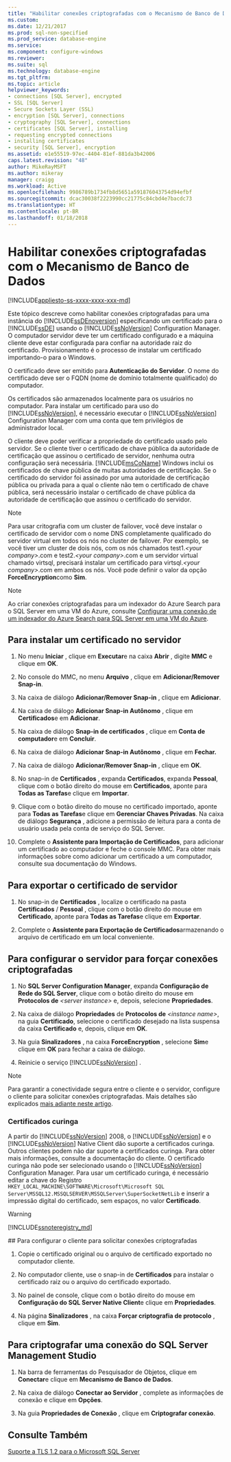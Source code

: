 ```yaml
---
title: "Habilitar conexões criptografadas com o Mecanismo de Banco de Dados | Microsoft Docs"
ms.custom: 
ms.date: 12/21/2017
ms.prod: sql-non-specified
ms.prod_service: database-engine
ms.service: 
ms.component: configure-windows
ms.reviewer: 
ms.suite: sql
ms.technology: database-engine
ms.tgt_pltfrm: 
ms.topic: article
helpviewer_keywords:
- connections [SQL Server], encrypted
- SSL [SQL Server]
- Secure Sockets Layer (SSL)
- encryption [SQL Server], connections
- cryptography [SQL Server], connections
- certificates [SQL Server], installing
- requesting encrypted connections
- installing certificates
- security [SQL Server], encryption
ms.assetid: e1e55519-97ec-4404-81ef-881da3b42006
caps.latest.revision: "48"
author: MikeRayMSFT
ms.author: mikeray
manager: craigg
ms.workload: Active
ms.openlocfilehash: 9986789b1734fb8d5651a591876043754d94efbf
ms.sourcegitcommit: dcac30038f2223990cc21775c84cbd4e7bacdc73
ms.translationtype: HT
ms.contentlocale: pt-BR
ms.lasthandoff: 01/18/2018
---
```

# <a name="enable-encrypted-connections-to-the-database-engine"></a>Habilitar conexões criptografadas com o Mecanismo de Banco de Dados
[!INCLUDE[appliesto-ss-xxxx-xxxx-xxx-md](../../includes/appliesto-ss-xxxx-xxxx-xxx-md.md)]

  Este tópico descreve como habilitar conexões criptografadas para uma instância do [!INCLUDE[ssDEnoversion](../../includes/ssdenoversion-md.md)] especificando um certificado para o [!INCLUDE[ssDE](../../includes/ssde-md.md)] usando o [!INCLUDE[ssNoVersion](../../includes/ssnoversion-md.md)] Configuration Manager. O computador servidor deve ter um certificado configurado e a máquina cliente deve estar configurada para confiar na autoridade raiz do certificado. Provisionamento é o processo de instalar um certificado importando-o para o Windows.  
  
 O certificado deve ser emitido para **Autenticação do Servidor**. O nome do certificado deve ser o FQDN (nome de domínio totalmente qualificado) do computador.  
  
 Os certificados são armazenados localmente para os usuários no computador. Para instalar um certificado para uso do [!INCLUDE[ssNoVersion](../../includes/ssnoversion-md.md)], é necessário executar o [!INCLUDE[ssNoVersion](../../includes/ssnoversion-md.md)] Configuration Manager com uma conta que tem privilégios de administrador local.
 
  
 O cliente deve poder verificar a propriedade do certificado usado pelo servidor. Se o cliente tiver o certificado de chave pública da autoridade de certificação que assinou o certificado de servidor, nenhuma outra configuração será necessária. [!INCLUDE[msCoName](../../includes/msconame-md.md)] Windows inclui os certificados de chave pública de muitas autoridades de certificação. Se o certificado do servidor foi assinado por uma autoridade de certificação pública ou privada para a qual o cliente não tem o certificado de chave pública, será necessário instalar o certificado de chave pública da autoridade de certificação que assinou o certificado do servidor.  
  
> [!NOTE]  
>  Para usar critografia com um cluster de failover, você deve instalar o certificado de servidor com o nome DNS completamente qualificado do servidor virtual em todos os nós no cluster de failover. Por exemplo, se você tiver um cluster de dois nós, com os nós chamados test1.*\<your company>*.com e test2.*\<your company>*.com e um servidor virtual chamado virtsql, precisará instalar um certificado para virtsql.*\<your company>*.com em ambos os nós. Você pode definir o valor da opção **ForceEncryption**como **Sim**.  

> [!NOTE]
> Ao criar conexões criptografadas para um indexador do Azure Search para o SQL Server em uma VM do Azure, consulte [Configurar uma conexão de um indexador do Azure Search para SQL Server em uma VM do Azure](https://azure.microsoft.com/documentation/articles/search-howto-connecting-azure-sql-iaas-to-azure-search-using-indexers/). 
  
 
##  <a name="Provision"></a> Para instalar um certificado no servidor  
  
1.  No menu **Iniciar** , clique em **Executar**e na caixa **Abrir** , digite **MMC** e clique em **OK**.  
  
2.  No console do MMC, no menu **Arquivo** , clique em **Adicionar/Remover Snap-in**.  
  
3.  Na caixa de diálogo **Adicionar/Remover Snap-in** , clique em **Adicionar**.  
  
4.  Na caixa de diálogo **Adicionar Snap-in Autônomo** , clique em **Certificados**e em **Adicionar**.  
  
5.  Na caixa de diálogo **Snap-in de certificados** , clique em **Conta de computador**e em **Concluir**.  
  
6.  Na caixa de diálogo **Adicionar Snap-in Autônomo** , clique em **Fechar.**  
  
7.  Na caixa de diálogo **Adicionar/Remover Snap-in** , clique em **OK**.  
  
8.  No snap-in de **Certificados** , expanda **Certificados**, expanda **Pessoal**, clique com o botão direito do mouse em **Certificados**, aponte para **Todas as Tarefas**e clique em **Importar**.  

9. Clique com o botão direito do mouse no certificado importado, aponte para **Todas as Tarefas**e clique em **Gerenciar Chaves Privadas**. Na caixa de diálogo **Segurança** , adicione a permissão de leitura para a conta de usuário usada pela conta de serviço do SQL Server.  
  
10. Complete o **Assistente para Importação de Certificados**, para adicionar um certificado ao computador e feche o console MMC. Para obter mais informações sobre como adicionar um certificado a um computador, consulte sua documentação do Windows.  
  
##  <a name="Export"></a> Para exportar o certificado de servidor  
  
1.  No snap-in de **Certificados** , localize o certificado na pasta **Certificados** / **Pessoal** , clique com o botão direito do mouse em **Certificado**, aponte para **Todas as Tarefas**e clique em **Exportar**.  
  
2.  Complete o **Assistente para Exportação de Certificados**armazenando o arquivo de certificado em um local conveniente.  
  
##  <a name="ConfigureServerConnections"></a> Para configurar o servidor para forçar conexões criptografadas  
  
1.  No **SQL Server Configuration Manager**, expanda **Configuração de Rede do SQL Server**, clique com o botão direito do mouse em **Protocolos de** *\<server instance>* e, depois, selecione **Propriedades**.  
  
2.  Na caixa de diálogo **Propriedades** de **Protocolos de**  *\<instance name>*, na guia **Certificado**, selecione o certificado desejado na lista suspensa da caixa **Certificado** e, depois, clique em **OK**.  
  
3.  Na guia **Sinalizadores** , na caixa **ForceEncryption** , selecione **Sim**e clique em **OK** para fechar a caixa de diálogo.  
  
4.  Reinicie o serviço [!INCLUDE[ssNoVersion](../../includes/ssnoversion-md.md)] .  


> [!NOTE]
> Para garantir a conectividade segura entre o cliente e o servidor, configure o cliente para solicitar conexões criptografadas. Mais detalhes são explicados [mais adiante neste artigo](#client-request-encrypt-connect-23h).



### <a name="wildcard-certificates"></a>Certificados curinga  
A partir do [!INCLUDE[ssNoVersion](../../includes/ssnoversion-md.md)] 2008, o [!INCLUDE[ssNoVersion](../../includes/ssnoversion-md.md)] e o [!INCLUDE[ssNoVersion](../../includes/ssnoversion-md.md)] Native Client dão suporte a certificados curinga. Outros clientes podem não dar suporte a certificados curinga. Para obter mais informações, consulte a documentação do cliente. O certificado curinga não pode ser selecionado usando o [!INCLUDE[ssNoVersion](../../includes/ssnoversion-md.md)] Configuration Manager. Para usar um certificado curinga, é necessário editar a chave do Registro `HKEY_LOCAL_MACHINE\SOFTWARE\Microsoft\Microsoft SQL Server\MSSQL12.MSSQLSERVER\MSSQLServer\SuperSocketNetLib` e inserir a impressão digital do certificado, sem espaços, no valor **Certificado**.  
> [!WARNING]  
> [!INCLUDE[ssnoteregistry_md](../../includes/ssnoteregistry_md.md)]  

<a name="client-request-encrypt-connect-23h"/>
##  <a name="ConfigureClientConnections"></a> Para configurar o cliente para solicitar conexões criptografadas  
  
1.  Copie o certificado original ou o arquivo de certificado exportado no computador cliente.  
  
2.  No computador cliente, use o snap-in de **Certificados** para instalar o certificado raiz ou o arquivo do certificado exportado.  
  
3.  No painel de console, clique com o botão direito do mouse em **Configuração do SQL Server Native Client**e clique em **Propriedades**.  
  
4.  Na página **Sinalizadores** , na caixa **Forçar criptografia de protocolo** , clique em **Sim**.  
  
##  <a name="EncryptConnection"></a> Para criptografar uma conexão do SQL Server Management Studio  
  
1.  Na barra de ferramentas do Pesquisador de Objetos, clique em **Conectar**e clique em **Mecanismo de Banco de Dados**.  
  
2.  Na caixa de diálogo **Conectar ao Servidor** , complete as informações de conexão e clique em **Opções**.  
  
3.  Na guia **Propriedades de Conexão** , clique em **Criptografar conexão**.  
  
## <a name="see-also"></a>Consulte Também

[Suporte a TLS 1.2 para o Microsoft SQL Server](https://support.microsoft.com/kb/3135244)  


